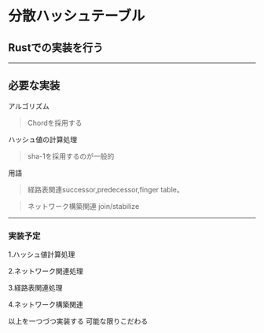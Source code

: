 # 分散ハッシュテーブル
## Rustでの実装を行う

---
必要な実装
-

アルゴリズム
>Chordを採用する

ハッシュ値の計算処理
>sha-1を採用するのが一般的

用語
>経路表関連successor,predecessor,finger table。

>ネットワーク構築関連 join/stabilize

----
### 実装予定
1.ハッシュ値計算処理

2.ネットワーク関連処理

3.経路表関連処理

4.ネットワーク構築関連

以上を一つづつ実装する
可能な限りこだわる